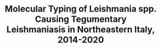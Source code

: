 ---
title: Molecular Typing of Leishmania spp. Causing Tegumentary Leishmaniasis in Northeastern Italy, 2014-2020
authors: "Tommaso Gritti"
journal: "Pathogens"
year: 2023
volume: 138
doi: 10.3390/pathogens13010019
pmid: 
---